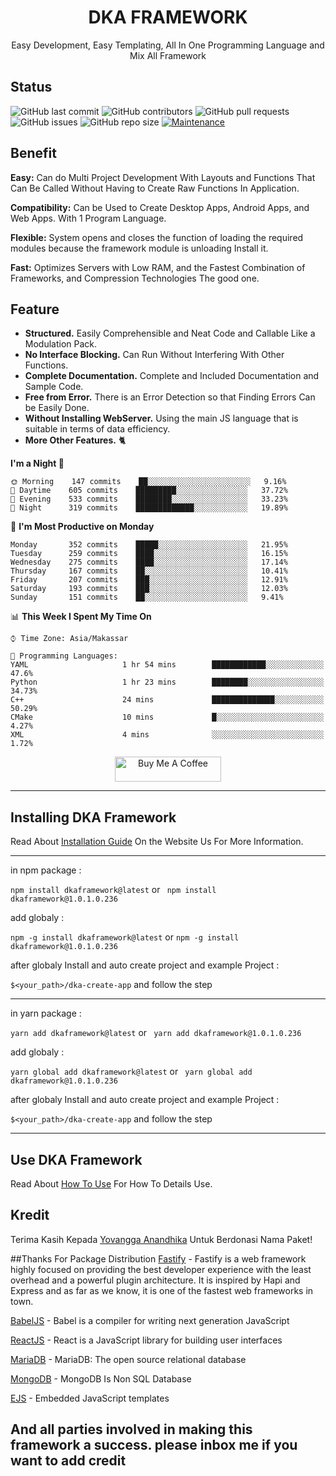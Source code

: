 <h1 align="center">DKA FRAMEWORK</h1>
<!--<p align="center">
  <a href="#">
    <img alt="DKA" src="https://dkaresearchcenter.com/wp-content/uploads/2020/06/DKAsaa.png?raw=true" width="545" />
  </a>
</p> -->

<p align="center">
  Easy Development, Easy Templating, All In One Programming Language and Mix All Framework
</p>

## Status

![GitHub last commit](https://img.shields.io/github/last-commit/DKAResearchCenter/DKAJSFramework)
![GitHub contributors](https://img.shields.io/github/contributors/DKAResearchCenter/DKAJSFramework)
![GitHub pull requests](https://img.shields.io/github/issues-pr/DKAResearchCenter/DKAJSFramework)
![GitHub issues](https://img.shields.io/github/issues/DKAResearchCenter/DKAJSFramework)
![GitHub repo size](https://img.shields.io/github/repo-size/DKAResearchCenter/DKAJSFramework)
[![Maintenance](https://img.shields.io/badge/Maintained%3F-yes-green.svg)](https://GitHub.com/Naereen/StrapDown.js/graphs/commit-activity)


## Benefit

**Easy:** Can do Multi Project Development With Layouts and Functions That Can Be Called Without Having to Create Raw
Functions In Application.

**Compatibility:** Can be Used to Create Desktop Apps, Android Apps, and Web Apps. With 1 Program Language.

**Flexible:** System opens and closes the function of loading the required modules because the framework module is
unloading Install it.

**Fast:** Optimizes Servers with Low RAM, and the Fastest Combination of Frameworks, and Compression Technologies The
good one.

## Feature

* **Structured.** Easily Comprehensible and Neat Code and Callable Like a Modulation Pack.
* **No Interface Blocking.** Can Run Without Interfering With Other Functions.
* **Complete Documentation.** Complete and Included Documentation and Sample Code.
* **Free from Error.** There is an Error Detection so that Finding Errors Can be Easily Done.
* **Without Installing WebServer.** Using the main JS language that is suitable in terms of data efficiency.
* **More Other Features.** 🐈

**I'm a Night 🦉**

```text
🌞 Morning    147 commits    ██░░░░░░░░░░░░░░░░░░░░░░░   9.16% 
🌆 Daytime    605 commits    █████████░░░░░░░░░░░░░░░░   37.72% 
🌃 Evening    533 commits    ████████░░░░░░░░░░░░░░░░░   33.23% 
🌙 Night      319 commits    █████████████░░░░░░░░░░░░   19.89%

```

📅 **I'm Most Productive on Monday**

```text
Monday       352 commits    █████░░░░░░░░░░░░░░░░░░░░   21.95% 
Tuesday      259 commits    ████░░░░░░░░░░░░░░░░░░░░░   16.15% 
Wednesday    275 commits    ████░░░░░░░░░░░░░░░░░░░░░   17.14% 
Thursday     167 commits    ██░░░░░░░░░░░░░░░░░░░░░░░   10.41% 
Friday       207 commits    ███░░░░░░░░░░░░░░░░░░░░░░   12.91% 
Saturday     193 commits    ███░░░░░░░░░░░░░░░░░░░░░░   12.03% 
Sunday       151 commits    ██░░░░░░░░░░░░░░░░░░░░░░░   9.41%

```

📊 **This Week I Spent My Time On**

```text
⌚︎ Time Zone: Asia/Makassar

💬 Programming Languages: 
YAML                     1 hr 54 mins        ████████████░░░░░░░░░░░░░   47.6% 
Python                   1 hr 23 mins        ████████░░░░░░░░░░░░░░░░░   34.73% 
C++                      24 mins             ██████████████░░░░░░░░░░░   50.29% 
CMake                    10 mins             █░░░░░░░░░░░░░░░░░░░░░░░░   4.27% 
XML                      4 mins              ░░░░░░░░░░░░░░░░░░░░░░░░░   1.72%

```

<p align="center">
<a href="https://www.buymeacoffee.com/celiduba" target="_blank"><img src="https://cdn.buymeacoffee.com/buttons/default-red.png" alt="Buy Me A Coffee" height="40" width="170" ></a>
</p>

---


## Installing DKA Framework

Read About [Installation Guide](https://github.com/YovanggaAnandhika/DKAFramework/blob/master/INSTALL.md) On the Website
Us For More Information.

*********************************

in npm package :

```npm install dkaframework@latest``` or ``` npm install dkaframework@1.0.1.0.236```

add globaly :

```npm -g install dkaframework@latest``` or ```npm -g install dkaframework@1.0.1.0.236```

after globaly Install and auto create project and example Project :

```$<your_path>/dka-create-app``` and follow the step

-------------
in yarn package :

```yarn add dkaframework@latest``` or ``` yarn add dkaframework@1.0.1.0.236```

add globaly :

```yarn global add dkaframework@latest``` or ``` yarn global add dkaframework@1.0.1.0.236```

after globaly Install and auto create project and example Project :

```$<your_path>/dka-create-app``` and follow the step

------------

## Use DKA Framework

Read About [How To Use](https://github.com/YovanggaAnandhika/DKAFramework/blob/master/USAGE.md) For How To Details Use.

## Kredit

Terima Kasih Kepada [Yovangga Anandhika](https://github.com/YovanggaAnandhika) Untuk Berdonasi Nama Paket!

##Thanks For Package Distribution
[Fastify](https://github.com/fastify/fastify) - Fastify is a web framework highly focused on providing the best developer experience with the least overhead and a powerful plugin architecture. It is inspired by Hapi and Express and as far as we know, it is one of the fastest web frameworks in town.

[BabelJS](https://github.com/babel/babel-standalone) - Babel is a compiler for writing next generation JavaScript

[ReactJS](https://github.com/facebook/react) - React is a JavaScript library for building user interfaces

[MariaDB](https://github.com/MariaDB/server) - MariaDB: The open source relational database

[MongoDB](https://github.com/mongodb/mongo) - MongoDB Is Non SQL Database

[EJS](https://github.com/mde/ejs) - Embedded JavaScript templates

<h2>And all parties involved in making this framework a success. please inbox me if you want to add credit</h2>


